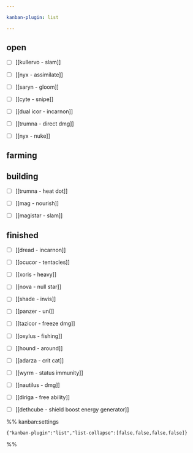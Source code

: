 ```yaml
---

kanban-plugin: list

---
```


## open

- [ ] [[kullervo - slam]]
- [ ] [[nyx - assimilate]]
- [ ] [[saryn - gloom]]
- [ ] [[cyte - snipe]]
- [ ] [[dual icor - incarnon]]
- [ ] [[trumna - direct dmg]]
- [ ] [[nyx - nuke]]


## farming



## building

- [ ] [[trumna - heat dot]]
- [ ] [[mag - nourish]]
- [ ] [[magistar - slam]]


## finished

- [ ] [[dread - incarnon]]
- [ ] [[ocucor - tentacles]]
- [ ] [[xoris - heavy]]
- [ ] [[nova - null star]]
- [ ] [[shade - invis]]
- [ ] [[panzer - uni]]
- [ ] [[tazicor - freeze dmg]]
- [ ] [[oxylus - fishing]]
- [ ] [[hound - around]]
- [ ] [[adarza - crit cat]]
- [ ] [[wyrm - status immunity]]
- [ ] [[nautilus - dmg]]
- [ ] [[diriga - free ability]]
- [ ] [[dethcube - shield boost energy generator]]




%% kanban:settings
```
{"kanban-plugin":"list","list-collapse":[false,false,false,false]}
```
%%